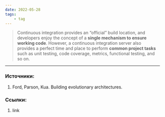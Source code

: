 ```yaml
---
date: 2022-05-28
tags:
    - tag
---
```


> Continuous integration provides an “official” build location, and developers enjoy the concept of a **single mechanism to ensure working code**. However, a continuous integration server also provides a perfect time and place to perform **common project tasks** such as unit testing, code coverage, metrics, functional testing, and so on.

---

### Источники:
1. Ford, Parson, Kua. Building evolutionary architectures.

### Ссылки:
1. link